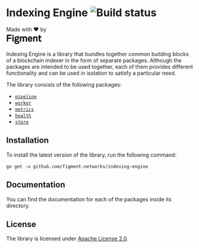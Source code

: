 # Indexing Engine ![Build status](https://github.com/figment-networks/indexing-engine/workflows/build/badge.svg)

Made with :heart: by<br/>
<a href="https://figment.io"><img alt="Figment" src="assets/figment-logo.svg" height="32px" align="bottom"/></a>

Indexing Engine is a library that bundles together common building blocks of a blockchain indexer in the form of separate packages.
Although the packages are intended to be used together, each of them provides different functionality and can be used in isolation to satisfy a particular need.

The library consists of the following packages:

- [`pipeline`](pipeline)
- [`worker`](worker)
- [`metrics`](metrics)
- [`health`](health)
- [`store`](store)

## Installation

To install the latest version of the library, run the following command:

```shell
go get -u github.com/figment-networks/indexing-engine
```

## Documentation

You can find the documentation for each of the packages inside its directory.

## License

The library is licensed under [Apache License 2.0](LICENSE).

